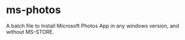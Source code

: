 # ms-photos
A batch file to Install Microsoft Photos App in any windows version, and without MS-STORE.
